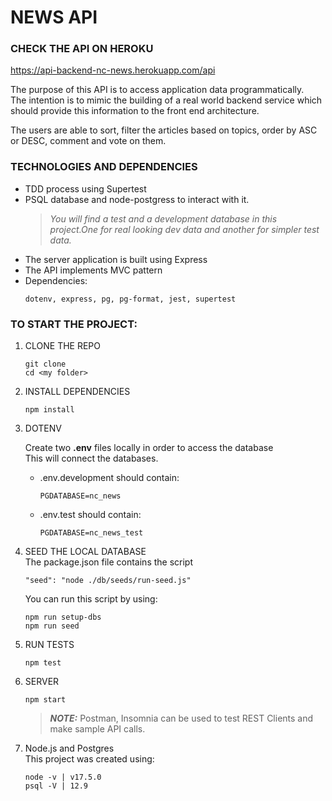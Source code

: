 # NEWS API

### CHECK THE API ON HEROKU
https://api-backend-nc-news.herokuapp.com/api

<p>The purpose of this API is to access application data programmatically.</br>
The intention is to mimic the building of a real world backend service which should provide this information to the front end architecture.</p>
<p>The users are able to sort, filter the articles based on topics, order by ASC or DESC, comment and vote on them.</p>

### TECHNOLOGIES AND DEPENDENCIES

<ul>
<li>TDD process using Supertest</li>
<li>PSQL database and node-postgress to interact with it.</br>

 >  *_You will find a test and a development database in this project.One for real looking dev data and another for simpler test data._*
</li>
<li>The server application is built using Express</li>
<li> The API implements MVC pattern</li>
<li> Dependencies: </br>

```
dotenv, express, pg, pg-format, jest, supertest
```
</li>
</ul>


### TO START THE PROJECT:
<ol>
    <li>CLONE THE REPO </br>

```
git clone
cd <my folder>
```
</li>

<li>INSTALL DEPENDENCIES</br>

```
npm install
```
</li>
<li> DOTENV </br>
    <p>Create two <strong>.env</strong> files locally in order to access the database</br>
    This will connect the databases.</p>
</li>

<ul>
<li>.env.development should contain:</br>

```
PGDATABASE=nc_news
```
</li>
<li>.env.test should contain:</br>

```
PGDATABASE=nc_news_test
```

</li>
</ul>
<li>SEED THE LOCAL DATABASE </br>
  The package.json file contains the script

  ```
  "seed": "node ./db/seeds/run-seed.js"
  ```
  You can run this script by using:

  ```
  npm run setup-dbs
  npm run seed
  ```

</li>

<li>RUN TESTS </br>

```
npm test
```
</li>

<li>SERVER </br>

```
npm start
```
>  **_NOTE:_**  Postman, Insomnia can be used to test REST Clients and make sample API calls.
</li>

<li>Node.js and Postgres </br>
This project was created using:</p>

```
node -v | v17.5.0
psql -V | 12.9
```
</li>
</ol>




